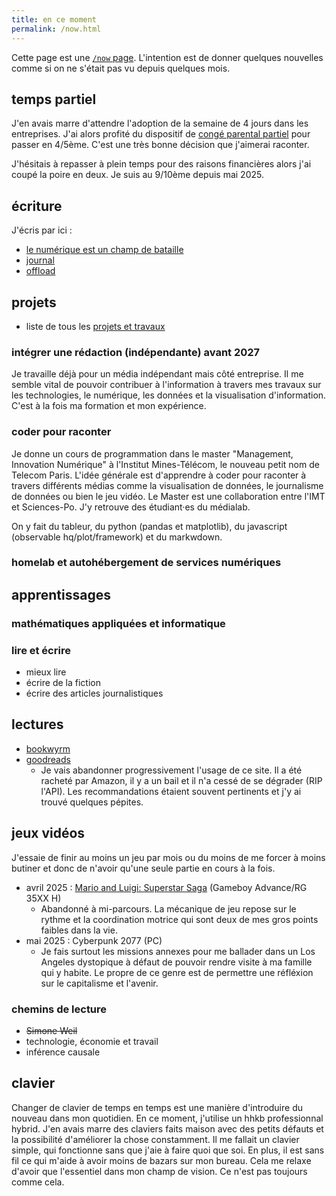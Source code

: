 ```yaml
---
title: en ce moment
permalink: /now.html
---
```


Cette page est une [`/now` page](https://encemoment.site/).
L'intention est de donner quelques nouvelles comme si on ne s'était pas vu depuis quelques mois.

## temps partiel

J'en avais marre d'attendre l'adoption de la semaine de 4 jours dans les entreprises.
J'ai alors profité du dispositif de [congé parental partiel] pour passer en 4/5ème.
C'est une très bonne décision que j'aimerai raconter.

J'hésitais à repasser à plein temps pour des raisons financières alors j'ai coupé la poire en deux.
Je suis au 9/10ème depuis mai 2025.

[congé parental partiel]: https://www.service-public.fr/particuliers/vosdroits/F2332

## écriture

J'écris par ici :

- [le numérique est un champ de bataille](https://write.apreslanu.it/tk/)
- [journal](/journal/)
- [offload](https://write.apreslanu.it/offload/)

## projets

- liste de tous les [projets et travaux](/projets/)

### intégrer une rédaction (indépendante) avant 2027

Je travaille déjà pour un média indépendant mais côté entreprise.
Il me semble vital de pouvoir contribuer à l'information à travers mes travaux sur les technologies, le numérique, les données et la visualisation d'information.
C'est à la fois ma formation et mon expérience.

### coder pour raconter

Je donne un cours de programmation dans le master "Management, Innovation Numérique" à l'Institut Mines-Télécom, le nouveau petit nom de Telecom Paris.
L'idée générale est d'apprendre à coder pour raconter à travers différents médias comme la visualisation de données, le journalisme de données ou bien le jeu vidéo.
Le Master est une collaboration entre l'IMT et Sciences-Po.
J'y retrouve des étudiant·es du médialab.

On y fait du tableur, du python (pandas et matplotlib), du javascript (observable hq/plot/framework) et du markwdown.

### homelab et autohébergement de services numériques


## apprentissages

### mathématiques appliquées et informatique

### lire et écrire

- mieux lire
- écrire de la fiction
- écrire des articles journalistiques

## lectures

- [bookwyrm](https://lire.boitam.eu/)
- [goodreads](https://www.goodreads.com/user_challenges/46907962)
	- Je vais abandonner progressivement l'usage de ce site. Il a été racheté par Amazon, il y a un bail et il n'a cessé de se dégrader (RIP l'API). Les recommandations étaient souvent pertinents et j'y ai trouvé quelques pépites.

## jeux vidéos

J'essaie de finir au moins un jeu par mois ou du moins de me forcer à moins butiner et donc de n'avoir qu'une seule partie en cours à la fois.

- avril 2025 : [Mario and Luigi: Superstar Saga](https://en.wikipedia.org/wiki/Mario_%26_Luigi:_Superstar_Saga) (Gameboy Advance/RG 35XX H)
	- Abandonné à mi-parcours. La mécanique de jeu repose sur le rythme et la coordination motrice qui sont deux de mes gros points faibles dans la vie.
- mai 2025 : Cyberpunk 2077 (PC)
	- Je fais surtout les missions annexes pour me ballader dans un Los Angeles dystopique à défaut de pouvoir rendre visite à ma famille qui y habite. Le propre de ce genre est de permettre une réfléxion sur le capitalisme et l'avenir.

### chemins de lecture

- ~~Simone Weil~~
- technologie, économie et travail
- inférence causale

## clavier

Changer de clavier de temps en temps est une manière d'introduire du nouveau dans mon quotidien.
En ce moment, j'utilise un hhkb professionnal hybrid.
J'en avais marre des claviers faits maison avec des petits défauts et la possibilité d'améliorer la chose constamment.
Il me fallait un clavier simple, qui fonctionne sans que j'aie à faire quoi que soi.
En plus, il est sans fil ce qui m'aide à avoir moins de bazars sur mon bureau.
Cela me relaxe d'avoir que l'essentiel dans mon champ de vision.
Ce n'est pas toujours comme cela.
